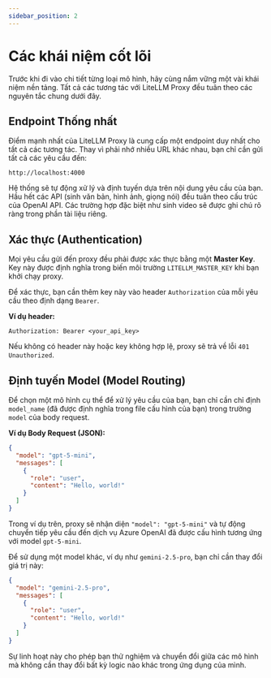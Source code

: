 ```yaml
---
sidebar_position: 2
---
```


# Các khái niệm cốt lõi

Trước khi đi vào chi tiết từng loại mô hình, hãy cùng nắm vững một vài khái niệm nền tảng. Tất cả các tương tác với LiteLLM Proxy đều tuân theo các nguyên tắc chung dưới đây.

## Endpoint Thống nhất

Điểm mạnh nhất của LiteLLM Proxy là cung cấp một endpoint duy nhất cho tất cả các tương tác. Thay vì phải nhớ nhiều URL khác nhau, bạn chỉ cần gửi tất cả các yêu cầu đến:

`http://localhost:4000`

Hệ thống sẽ tự động xử lý và định tuyến dựa trên nội dung yêu cầu của bạn. Hầu hết các API (sinh văn bản, hình ảnh, giọng nói) đều tuân theo cấu trúc của OpenAI API. Các trường hợp đặc biệt như sinh video sẽ được ghi chú rõ ràng trong phần tài liệu riêng.

## Xác thực (Authentication)

Mọi yêu cầu gửi đến proxy đều phải được xác thực bằng một **Master Key**. Key này được định nghĩa trong biến môi trường `LITELLM_MASTER_KEY` khi bạn khởi chạy proxy.

Để xác thực, bạn cần thêm key này vào header `Authorization` của mỗi yêu cầu theo định dạng `Bearer`.

**Ví dụ header:**
```
Authorization: Bearer <your_api_key>
```

Nếu không có header này hoặc key không hợp lệ, proxy sẽ trả về lỗi `401 Unauthorized`.

## Định tuyến Model (Model Routing)

Để chọn một mô hình cụ thể để xử lý yêu cầu của bạn, bạn chỉ cần chỉ định `model_name` (đã được định nghĩa trong file cấu hình của bạn) trong trường `model` của body request.

**Ví dụ Body Request (JSON):**
```json
{
  "model": "gpt-5-mini",
  "messages": [
    {
      "role": "user",
      "content": "Hello, world!"
    }
  ]
}
```

Trong ví dụ trên, proxy sẽ nhận diện `"model": "gpt-5-mini"` và tự động chuyển tiếp yêu cầu đến dịch vụ Azure OpenAI đã được cấu hình tương ứng với model `gpt-5-mini`.

Để sử dụng một model khác, ví dụ như `gemini-2.5-pro`, bạn chỉ cần thay đổi giá trị này:
```json
{
  "model": "gemini-2.5-pro",
  "messages": [
    {
      "role": "user",
      "content": "Hello, world!"
    }
  ]
}
```

Sự linh hoạt này cho phép bạn thử nghiệm và chuyển đổi giữa các mô hình mà không cần thay đổi bất kỳ logic nào khác trong ứng dụng của mình.
